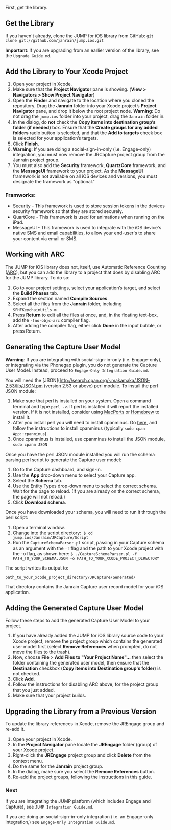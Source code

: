 First, get the library.

## Get the Library

If you haven't already, clone the JUMP for iOS library from GitHub: `git clone git://github.com/janrain/jump.ios.git`

**Important**: If you are upgrading from an earlier version of the library, see the `Upgrade Guide.md`.

## Add the Library to Your Xcode Project

1. Open your project in Xcode.
2. Make sure that the **Project Navigator** pane is showing. (**View > Navigators > Show Project Navigator**)
3. Open the **Finder** and navigate to the location where you cloned the repository. Drag the **Janrain**
   folder into your Xcode project’s **Project Navigator** pane, and drop it below the root project node.
   **Warning**: Do not drag the `jump.ios` folder into your project, drag the `Janrain` folder in.
4. In the dialog, do **not** check the **Copy items into destination group’s folder (if needed)** box. Ensure that the
   **Create groups for any added folders** radio button is selected, and that the **Add to targets** check box is
   selected for your application’s targets.
5. Click **Finish**.
6. **Warning**: If you are doing a social-sign-in-only (i.e. Engage-only) integration, you must now remove the
   JRCapture project group from the Janrain project group.
7. You must also add the **Security** framework, **QuartzCore** framework, and the **MessageUI** framework to your
   project. As the **MessageUI** framework is not available on all iOS devices and versions, you must designate the
   framework as "optional."

### Framworks:

* Security - This framework is used to store session tokens in the devices security framework so that they are stored
  securely.
* QuartCore - This framework is used for animations when running on the iPad.
* MessageUI - This framework is used to integrate with the iOS device's native SMS and email capabilities, to allow
  your end-user's to share your content via email or SMS.

## Working with ARC

The JUMP for iOS library does not, itself, use Automatic Reference Counting
([ARC](http://developer.apple.com/library/ios/#releasenotes/ObjectiveC/RN-TransitioningToARC/Introduction/Introduction.html#//apple_ref/doc/uid/TP40011226-CH1-SW13)),
but you can add the library to a project that does by disabling ARC for the JUMP library. To do so:

1. Go to your project settings, select your application’s target, and select the **Build Phases** tab.
2. Expand the section named **Compile Sources**.
3. Select all the files from the **Janrain** folder, including `SFHFKeychainUtils.m`
4. Press **Return** to edit all the files at once, and, in the floating text-box, add the `-fno-objc-arc` compiler
   flag.
5. After adding the compiler flag, either click **Done** in the input bubble, or press Return.

## Generating the Capture User Model

**Warning**: If you are integrating with social-sign-in-only (i.e. Engage-only), or integrating via the Phonegap
plugin, you do not generate the Capture User Model. Instead, proceed to `Engage-Only Integration Guide.md`.

You will need the [JSON](http://search.cpan.org/~makamaka/JSON-2.53/lib/JSON.pm (version 2.53 or above) perl module. To
install the perl JSON module:

1. Make sure that perl is installed on your system. Open a command terminal and type `perl -v`. If perl is installed
   it will report the installed version. If it is not installed, consider using [MacPorts](http://www.macports.org) or
   [Homebrew](http://mxcl.github.io/homebrew/) to install it.
2. After you install perl you will need to install cpanminus. Go [here](http://www.cpan.org/modules/INSTALL.html), and
   follow the instructions to install cpanminus (typically `sudo cpan App::cpanminus`).
3. Once cpanminus is installed, use cpanminus to install the JSON module, `sudo cpanm JSON`

Once you have the perl JSON module installed you will run the schema parsing perl script to generate the Capture user
model:

1. Go to the Capture dashboard, and sign-in.
2. Use the **App** drop-down menu to select your Capture app.
3. Select the **Schema** tab.
4. Use the Entity Types drop-down menu to select the correct schema. Wait for the page to reload. (If you are already
   on the correct schema, the page will not reload.)
5. Click **Download schema**.

Once you have downloaded your schema, you will need to run it through the perl script:

1. Open a terminal window.
2. Change into the script directory:  `$ cd jump.ios/Janrain/JRCapture/Script`
3. Run the `CaptureSchemaParser.pl` script, passing in your Capture schema as an argument with the `-f` flag and the
   path to your Xcode project with the -o flag, as shown here:
`$ ./CaptureSchemaParser.pl -f PATH_TO_YOUR_SCHEMA.JSON -o PATH_TO_YOUR_XCODE_PROJECT_DIRECTORY`

The script writes its output to:

`path_to_your_xcode_project_directory/JRCapture/Generated/`

That directory contains the Janrain Capture user record model for your iOS application.

## Adding the Generated Capture User Model

Follow these steps to add the generated Capture User Model to your project.

1. If you have already added the JUMP for iOS library source code to your Xcode project, remove the project group
   which contains the generated user model first (select **Remove References** when prompted, do not move the files to
   the trash).
2. Now, choose **File** > **Add Files to "Your Project Name"...** then select the folder containing the generated user
   model, then ensure that the **Destination** checkbox (**Copy items into Destination group's folder**) is not
   checked.
3. Click **Add**.
4. Follow the instructions for disabling ARC above, for the project group that you just added.
5. Make sure that your project builds.

## Upgrading the Library from a Previous Version

To update the library references in Xcode, remove the JREngage group and re-add it.

1. Open your project in Xcode.
2. In the **Project Navigator** pane locate the **JREngage** folder (group) of your Xcode project.
3. Right-click the **JREngage** project group and click **Delete** from the context menu.
4. Do the same for the **Janrain** project group.
5. In the dialog, make sure you select the **Remove References** button.
6. Re-add the project groups, following the instructions in this guide.

### Next

If you are integrating the JUMP platform (which includes Engage and Capture), see `JUMP Integration Guide.md`.

If you are doing an social-sign-in-only integration (i.e. an Engage-only integration,) see
`Engage-Only Integration Guide.md`.